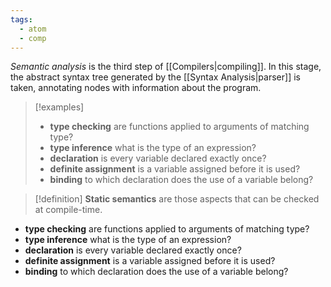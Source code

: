 ```yaml
---
tags:
  - atom
  - comp
---
```

*Semantic analysis* is the third step of [[Compilers|compiling]]. In this stage, the abstract syntax tree generated by the [[Syntax Analysis|parser]] is taken, annotating nodes with information about the program.

> [!examples]
> - **type checking**
>   are functions applied to arguments of matching type?
> - **type inference**
>   what is the type of an expression?
> - **declaration**
>   is every variable declared exactly once?
> - **definite assignment**
>   is a variable assigned before it is used?
> - **binding**
>   to which declaration does the use of a variable belong?

> [!definition] **Static semantics** are those aspects that can be checked at compile-time.


- **type checking**
  are functions applied to arguments of matching type?
- **type inference**
  what is the type of an expression?
- **declaration**
  is every variable declared exactly once?
- **definite assignment**
  is a variable assigned before it is used?
- **binding**
  to which declaration does the use of a variable belong?